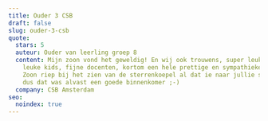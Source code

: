 ```yaml
---
title: Ouder 3 CSB
draft: false
slug: ouder-3-csb
quote:
  stars: 5
  auteur: Ouder van leerling groep 8
  content: Mijn zoon vond het geweldig! En wij ook trouwens, super leuk gedaan,
    leuke kids, fijne docenten, kortom een hele prettige en sympathieke indruk!
    Zoon riep bij het zien van de sterrenkoepel al dat ie naar jullie school wil
    dus dat was alvast een goede binnenkomer ;-)
  company: CSB Amsterdam
seo:
  noindex: true
---
```

